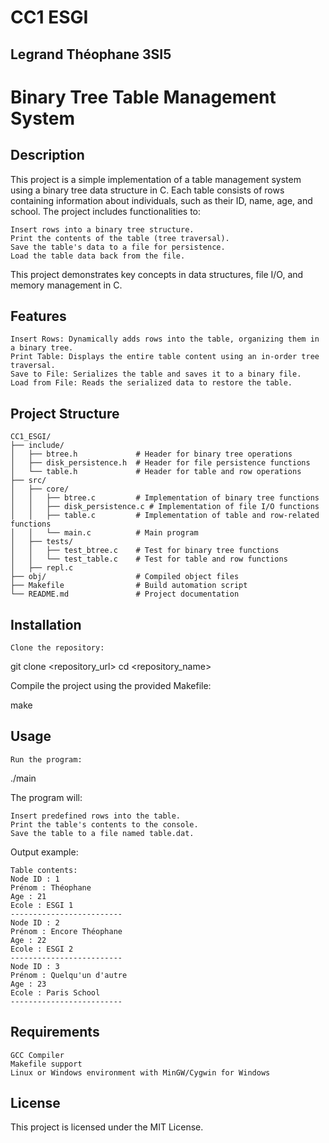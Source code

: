 # CC1 ESGI

## Legrand Théophane 3SI5

# Binary Tree Table Management System
## Description

This project is a simple implementation of a table management system using a binary tree data structure in C. Each table consists of rows containing information about individuals, such as their ID, name, age, and school. The project includes functionalities to:

    Insert rows into a binary tree structure.
    Print the contents of the table (tree traversal).
    Save the table's data to a file for persistence.
    Load the table data back from the file.

This project demonstrates key concepts in data structures, file I/O, and memory management in C.

## Features

    Insert Rows: Dynamically adds rows into the table, organizing them in a binary tree.
    Print Table: Displays the entire table content using an in-order tree traversal.
    Save to File: Serializes the table and saves it to a binary file.
    Load from File: Reads the serialized data to restore the table.

## Project Structure

    CC1_ESGI/
    ├── include/
    │   ├── btree.h             # Header for binary tree operations
    │   ├── disk_persistence.h  # Header for file persistence functions
    │   └── table.h             # Header for table and row operations
    ├── src/
    │   ├── core/
    │   │   ├── btree.c         # Implementation of binary tree functions
    │   │   ├── disk_persistence.c # Implementation of file I/O functions
    │   │   ├── table.c         # Implementation of table and row-related functions
    │   │   └── main.c          # Main program
    │   ├── tests/
    │   │   ├── test_btree.c    # Test for binary tree functions
    │   │   └── test_table.c    # Test for table and row functions
    │   ├── repl.c
    ├── obj/                    # Compiled object files
    ├── Makefile                # Build automation script
    └── README.md               # Project documentation

## Installation

    Clone the repository:

git clone <repository_url>
cd <repository_name>

Compile the project using the provided Makefile:

make

## Usage

    Run the program:

./main

The program will:

    Insert predefined rows into the table.
    Print the table's contents to the console.
    Save the table to a file named table.dat.

Output example:

    Table contents:
    Node ID : 1
    Prénom : Théophane
    Age : 21
    Ecole : ESGI 1
    -------------------------
    Node ID : 2
    Prénom : Encore Théophane
    Age : 22
    Ecole : ESGI 2
    -------------------------
    Node ID : 3
    Prénom : Quelqu'un d'autre
    Age : 23
    Ecole : Paris School
    -------------------------

## Requirements

    GCC Compiler
    Makefile support
    Linux or Windows environment with MinGW/Cygwin for Windows

## License

This project is licensed under the MIT License.
